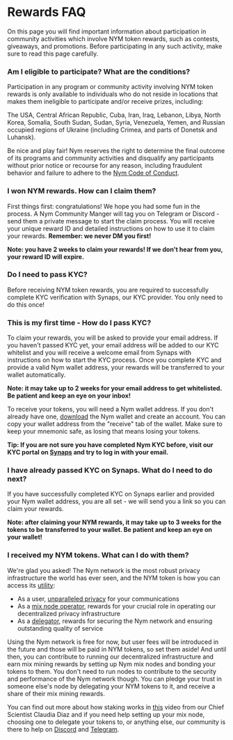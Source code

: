 # Rewards FAQ

On this page you will find important information about participation in community activities which involve NYM token rewards, such as contests, giveaways, and promotions. Before participating in any such activity, make sure to read this page carefully. 

### Am I eligible to participate? What are the conditions?

Participation in any program or community activity involving NYM token rewards is only available to individuals who do not reside in locations that makes them ineligible to participate and/or receive prizes, including:

The USA, Central African Republic, Cuba, Iran, Iraq, Lebanon, Libya, North Korea, Somalia, South Sudan, Sudan, Syria, Venezuela, Yemen, and Russian occupied regions of Ukraine (including Crimea, and parts of Donetsk and Luhansk).

Be nice and play fair! Nym reserves the right to determine the final outcome of its programs and community activities and disqualify any participants without prior notice or recourse for any reason, including fraudulent behavior and failure to adhere to the [Nym Code of Conduct](https://nymtech.net/docs/coc.html).

### I won NYM rewards. How can I claim them?

First things first: congratulations! We hope you had some fun in the process. A Nym Community Manger will tag you on Telegram or Discord - send them a private message to start the claim process. You will receive your unique reward ID and detailed instructions on how to use it to claim your rewards. **Remember: we never DM you first!**

**Note: you have 2 weeks to claim your rewards! If we don't hear from you, your reward ID will expire.**

### Do I need to pass KYC?

Before receiving NYM token rewards, you are required to successfully complete KYC verification with Synaps, our KYC provider. You only need to do this once! 

### This is my first time - How do I pass KYC?

To claim your rewards, you will be asked to provide your email address. If you haven't passed KYC yet, your email address will be added to our KYC whitelist and you will receive a welcome email from Synaps with instructions on how to start the KYC process. Once you complete KYC and provide a valid Nym wallet address, your rewards will be transferred to your wallet automatically.

**Note: it may take up to 2 weeks for your email address to get whitelisted. Be patient and keep an eye on your inbox!**

To receive your tokens, you will need a Nym wallet address. If you don't already have one, [download](https://nymtech.net/download/) the Nym wallet and create an account. You can copy your wallet address from the "receive" tab of the wallet. Make sure to keep your mnemonic safe, as losing that means losing your tokens. 

**Tip: If you are not sure you have completed Nym KYC before, visit our KYC portal on [Synaps](https://nym-kyc.synaps.me/signup) and try to log in with your email.**

### I have already passed KYC on Synaps. What do I need to do next?

If you have successfully completed KYC on Synaps earlier and provided your Nym wallet address, you are all set - we will send you a link so you can claim your rewards. 

**Note: after claiming your NYM rewards, it may take up to 3 weeks for the tokens to be transferred to your wallet. Be patient and keep an eye on your wallet!**

### I received my NYM tokens. What can I do with them?

 We're glad you asked! The Nym network is the most robust privacy infrastructure the world has ever seen, and the NYM token is how you can access its [utility](https://www.youtube.com/watch?v=G1qrYlyFt48):

* As a user, [unparalleled privacy](https://www.youtube.com/watch?v=SQHF4LkX7M8) for your communications
* As a [mix node operator](https://medium.com/nymtech/nym-mixnodes-deep-dive-d2b91917f097), rewards for your crucial role in operating our decentralized privacy infrastructure
* As a [delegator](https://medium.com/nymtech/want-to-stake-in-nym-here-is-how-to-choose-a-mix-node-to-delegate-nym-to-c3b862add165), rewards for securing the Nym network and ensuring outstanding quality of service

Using the Nym network is free for now, but user fees will be introduced in the future and those will be paid in NYM tokens, so set them aside! And until then, you can contribute to running our decentralized infrastructure and earn mix mining rewards by setting up Nym mix nodes and bonding your tokens to them. You don't need to run nodes to contribute to the security and performance of the Nym network though. You can pledge your trust in someone else's node by delegating your NYM tokens to it, and receive a share of their mix mining rewards.

You can find out more about how staking works in [this](https://www.youtube.com/watch?v=PcNGcTwlm0I) video from our Chief Scientist Claudia Diaz and if you need help setting up your mix node, choosing one to delegate your tokens to, or anything else, our community is there to help on [Discord](https://discord.gg/nym) and [Telegram](https://t.me/nymchan). 
